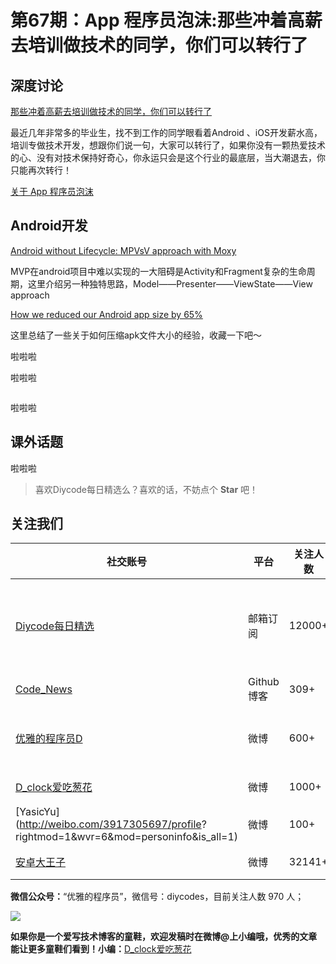 # 第67期：App 程序员泡沫:那些冲着高薪去培训做技术的同学，你们可以转行了

## 深度讨论

[那些冲着高薪去培训做技术的同学，你们可以转行了](http://www.diycode.cc/topics/255)

最近几年非常多的毕业生，找不到工作的同学眼看着Android 、iOS开发薪水高，培训专做技术开发，想跟你们说一句，大家可以转行了，如果你没有一颗热爱技术的心、没有对技术保持好奇心，你永运只会是这个行业的最底层，当大潮退去，你只能再次转行！

[关于 App 程序员泡沫 ](http://www.diycode.cc/news/950)

## Android开发

[Android without Lifecycle: MPVsV approach with Moxy](https://medium.com/@xanderblinov/android-without-lifecycle-mpvsv-approach-with-moxy-6a3ae33521e#.s2xz3eeuj)

MVP在android项目中难以实现的一大阻碍是Activity和Fragment复杂的生命周期，这里介绍另一种独特思路，Model——Presenter——ViewState——View approach

[How we reduced our Android app size by 65%](https://medium.com/pregbuddy-engineering/how-we-reduced-our-android-app-size-by-65-54b17ae9a3c6#.dglpba8ah)

这里总结了一些关于如何压缩apk文件大小的经验，收藏一下吧～

[]()

啦啦啦

[]()

啦啦啦

[]()

![]()

啦啦啦

## 课外话题

[]()

啦啦啦

> 喜欢Diycode每日精选么？喜欢的话，不妨点个 **Star** 吧！

## 关注我们

| 社交账号  |  平台  | 关注人数 | 说明 |
| -------- | -------- | -------- | -------- |
| [Diycode每日精选](http://list.qq.com/cgi-bin/qf_invite?id=d469993d2c888e971c0fbb2309c4d84256968386b126b967)|   邮箱订阅  | 12000+ | 每日分享一次Android、iOS、Swfit技术干货  |
| [Code_News](https://github.com/DiyCodes/code_news) |    Github博客  |309+ | 每日邮件推送列表  |
| [优雅的程序员D](http://weibo.com/u/5891258264) |   微博  | 600+ | 官方微博，每日分享开源信息  |
| [D_clock爱吃葱花](http://weibo.com/u/2480694892)  |   微博  | 1000+ | 日报发起人  |
|[YasicYu](http://weibo.com/3917305697/profile? rightmod=1&wvr=6&mod=personinfo&is_all=1)  |   微博  | 100+ | 日报发起人  |
|[安卓大王子](http://weibo.com/apkbus/)   |   微博  | 32141+ | 日报发起人  |



**微信公众号：**“优雅的程序员”，微信号：diycodes，目前关注人数 970 人；

![](http://upload-images.jianshu.io/upload_images/1846413-b42abfa70f909099.jpg?imageMogr2/auto-orient/strip%7CimageView2/2/w/1240)

**如果你是一个爱写技术博客的童鞋，欢迎发稿时在微博@上小编哦，优秀的文章能让更多童鞋们看到！小编：**[D_clock爱吃葱花](http://weibo.com/2480694892/profile?rightmod=1&wvr=6&mod=personinfo&is_all=1)
